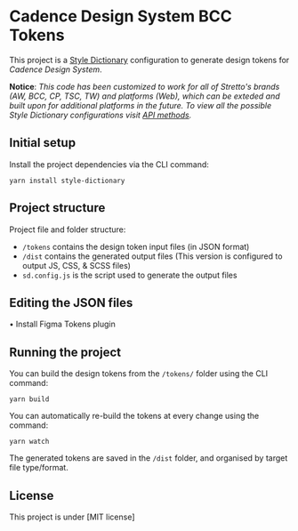 # Cadence Design System BCC Tokens

This project is a [Style Dictionary](https://github.com/amzn/style-dictionary) configuration to generate design tokens for _Cadence Design System_.

**Notice**: _This code has been customized to work for all of Stretto's brands (AW, BCC, CP, TSC, TW) and platforms (Web), which can be exteded and built upon for additional platforms in the future. To view all the possible Style Dictionary configurations visit [API methods](https://amzn.github.io/style-dictionary/#/api)._

## Initial setup

Install the project dependencies via the CLI command:

```text
yarn install style-dictionary
```

## Project structure

Project file and folder structure:

- `/tokens` contains the design token input files (in JSON format)
- `/dist` contains the generated output files (This version is configured to output JS, CSS, & SCSS files)
- `sd.config.js` is the script used to generate the output files

## Editing the JSON files

• Install Figma Tokens plugin

## Running the project

You can build the design tokens from the `/tokens/` folder using the CLI command:

```text
yarn build
```

You can automatically re-build the tokens at every change using the command:

```text
yarn watch
```

The generated tokens are saved in the `/dist` folder, and organised by target file type/format.

## License

This project is under [MIT license]
